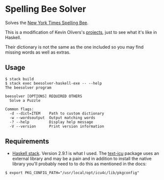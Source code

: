 # Spelling Bee Solver

Solves the [New York Times Spelling Bee](https://www.nytimes.com/puzzles/spelling-bee).

This is a modification of Kevin Olivers's [projects](https://github.com/kevinoliver/beesolver-java),
just to see what it's like in Haskell.

Their dictionary is not the same as the one included so you may find missing words as well as extras.

## Usage

```
$ stack build
$ stack exec beesolver-haskell-exe -- --help
The beesolver program

beesolver [OPTIONS] REQUIRED OTHERS
  Solve a Puzzle

Common flags:
  -d --dict=ITEM    Path to custom dictionary
  -w --wordsoutput  Output matching words
  -? --help         Display help message
  -V --version      Print version information
```

## Requirements

* [Haskell stack](https://docs.haskellstack.org/en/stable/). Version 2.9.1 is what I used. The
  [text-icu](https://hackage.haskell.org/package/text-icu) package uses an external library and
  may be a pain and in addition to install the native library you'll probably need to to do
  this as mentioned in the docs:

```
$ export PKG_CONFIG_PATH="/usr/local/opt/icu4c/lib/pkgconfig"

```
